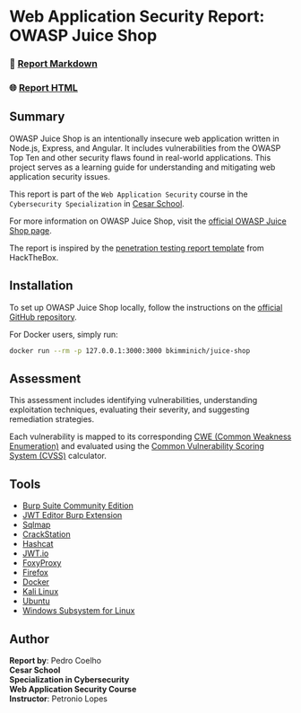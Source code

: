 # Web Application Security Report: OWASP Juice Shop

### 📄 [Report Markdown](report.md)  
### 🌐 [Report HTML](report.html)

## Summary

OWASP Juice Shop is an intentionally insecure web application written in Node.js, Express, and Angular. It includes vulnerabilities from the OWASP Top Ten and other security flaws found in real-world applications. This project serves as a learning guide for understanding and mitigating web application security issues.

This report is part of the `Web Application Security` course in the `Cybersecurity Specialization` in [Cesar School](https://cesar.school).

For more information on OWASP Juice Shop, visit the [official OWASP Juice Shop page](https://owasp.org/www-project-juice-shop/).

The report is inspired by the [penetration testing report template](https://labs.hackthebox.com/storage/press/samplereport/sample-penetration-testing-report-template.pdf) from HackTheBox.

## Installation

To set up OWASP Juice Shop locally, follow the instructions on the [official GitHub repository](https://github.com/juice-shop/juice-shop).

For Docker users, simply run:
```sh
docker run --rm -p 127.0.0.1:3000:3000 bkimminich/juice-shop
```

## Assessment

This assessment includes identifying vulnerabilities, understanding exploitation techniques, evaluating their severity, and suggesting remediation strategies.

Each vulnerability is mapped to its corresponding [CWE (Common Weakness Enumeration)](https://cwe.mitre.org/) and evaluated using the [Common Vulnerability Scoring System (CVSS)](https://www.first.org/cvss/) calculator.


## Tools

- [Burp Suite Community Edition](https://portswigger.net/burp)
- [JWT Editor Burp Extension](https://portswigger.net/bappstore/26aaa5ded2f74beea19e2ed8345a93dd)
- [Sqlmap](https://sqlmap.org/)
- [CrackStation](https://crackstation.net/)
- [Hashcat](https://hashcat.net/)
- [JWT.io](https://jwt.io/)
- [FoxyProxy](https://getfoxyproxy.org/)
- [Firefox](https://www.mozilla.org/)
- [Docker](https://www.docker.com/)
- [Kali Linux](https://www.kali.org/)
- [Ubuntu](https://ubuntu.com/)
- [Windows Subsystem for Linux](https://learn.microsoft.com/windows/wsl/)


## Author
  
**Report by**: Pedro Coelho  
**Cesar School**  
**Specialization in Cybersecurity**  
**Web Application Security Course**  
**Instructor**: Petronio Lopes